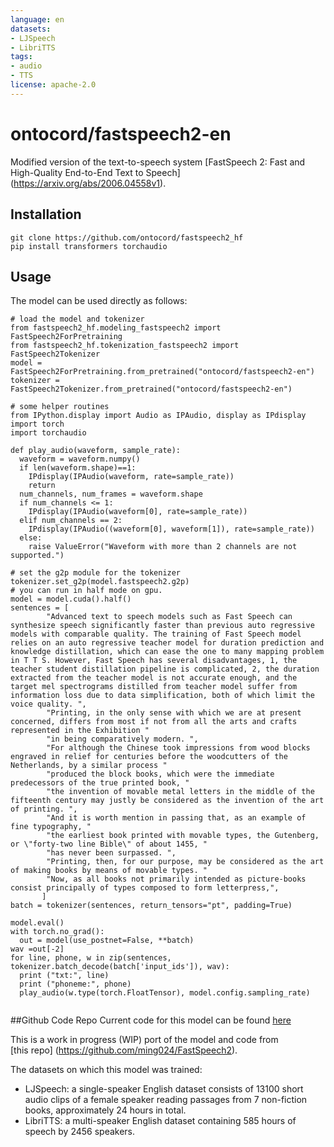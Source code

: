 ```yaml
---
language: en
datasets:
- LJSpeech
- LibriTTS
tags:
- audio
- TTS
license: apache-2.0
---
```

# ontocord/fastspeech2-en
Modified version of the text-to-speech system [FastSpeech 2: Fast and High-Quality End-to-End Text to Speech] (https://arxiv.org/abs/2006.04558v1).
## Installation
```
git clone https://github.com/ontocord/fastspeech2_hf
pip install transformers torchaudio

```
## Usage
The model can be used directly as follows:

```
# load the model and tokenizer
from fastspeech2_hf.modeling_fastspeech2 import FastSpeech2ForPretraining
from fastspeech2_hf.tokenization_fastspeech2 import FastSpeech2Tokenizer
model = FastSpeech2ForPretraining.from_pretrained("ontocord/fastspeech2-en")
tokenizer = FastSpeech2Tokenizer.from_pretrained("ontocord/fastspeech2-en")

# some helper routines
from IPython.display import Audio as IPAudio, display as IPdisplay
import torch
import torchaudio

def play_audio(waveform, sample_rate):
  waveform = waveform.numpy()
  if len(waveform.shape)==1:
    IPdisplay(IPAudio(waveform, rate=sample_rate))
    return 
  num_channels, num_frames = waveform.shape
  if num_channels <= 1:
    IPdisplay(IPAudio(waveform[0], rate=sample_rate))
  elif num_channels == 2:
    IPdisplay(IPAudio((waveform[0], waveform[1]), rate=sample_rate))
  else:
    raise ValueError("Waveform with more than 2 channels are not supported.")

# set the g2p module for the tokenizer
tokenizer.set_g2p(model.fastspeech2.g2p)
# you can run in half mode on gpu.
model = model.cuda().half()
sentences = [
        "Advanced text to speech models such as Fast Speech can synthesize speech significantly faster than previous auto regressive models with comparable quality. The training of Fast Speech model relies on an auto regressive teacher model for duration prediction and knowledge distillation, which can ease the one to many mapping problem in T T S. However, Fast Speech has several disadvantages, 1, the teacher student distillation pipeline is complicated, 2, the duration extracted from the teacher model is not accurate enough, and the target mel spectrograms distilled from teacher model suffer from information loss due to data simplification, both of which limit the voice quality. ",
        "Printing, in the only sense with which we are at present concerned, differs from most if not from all the arts and crafts represented in the Exhibition "
        "in being comparatively modern. ",
        "For although the Chinese took impressions from wood blocks engraved in relief for centuries before the woodcutters of the Netherlands, by a similar process "
        "produced the block books, which were the immediate predecessors of the true printed book, "
        "the invention of movable metal letters in the middle of the fifteenth century may justly be considered as the invention of the art of printing. ",
        "And it is worth mention in passing that, as an example of fine typography, "
        "the earliest book printed with movable types, the Gutenberg, or \"forty-two line Bible\" of about 1455, "
        "has never been surpassed. ",
        "Printing, then, for our purpose, may be considered as the art of making books by means of movable types. "
        "Now, as all books not primarily intended as picture-books consist principally of types composed to form letterpress,",
       ]
batch = tokenizer(sentences, return_tensors="pt", padding=True)

model.eval()
with torch.no_grad():
  out = model(use_postnet=False, **batch)
wav =out[-2]
for line, phone, w in zip(sentences, tokenizer.batch_decode(batch['input_ids']), wav):
  print ("txt:", line)
  print ("phoneme:", phone)
  play_audio(w.type(torch.FloatTensor), model.config.sampling_rate)


```

##Github Code Repo 
Current code for this model can be found [here](https://github.com/ontocord/fastspeech2_hf)

This is a work in progress (WIP) port of the model and code from  
[this repo] (https://github.com/ming024/FastSpeech2).

The datasets on which this model was trained:
- LJSpeech: a single-speaker English dataset consists of 13100 short audio clips of a female speaker reading passages from 7 non-fiction books, approximately 24 hours in total.
- LibriTTS: a multi-speaker English dataset containing 585 hours of speech by 2456 speakers.

